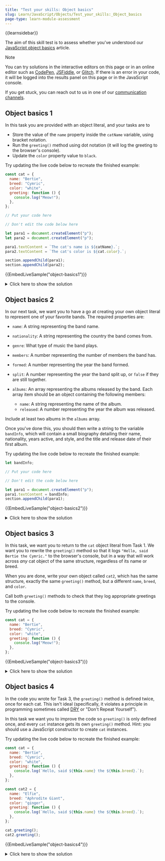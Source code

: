 ```yaml
---
title: "Test your skills: Object basics"
slug: Learn/JavaScript/Objects/Test_your_skills:_Object_basics
page-type: learn-module-assessment
---
```


{{learnsidebar}}

The aim of this skill test is to assess whether you've understood our [JavaScript object basics](/en-US/docs/Learn/JavaScript/Objects/Basics) article.

> [!NOTE]
> You can try solutions in the interactive editors on this page or in an online editor such as [CodePen](https://codepen.io/), [JSFiddle](https://jsfiddle.net/), or [Glitch](https://glitch.com/).
> If there is an error in your code, it will be logged into the results panel on this page or in the JavaScript console.
>
> If you get stuck, you can reach out to us in one of our [communication channels](/en-US/docs/MDN/Community/Communication_channels).

## Object basics 1

In this task you are provided with an object literal, and your tasks are to

- Store the value of the `name` property inside the `catName` variable, using bracket notation.
- Run the `greeting()` method using dot notation (it will log the greeting to the browser's console).
- Update the `color` property value to `black`.

Try updating the live code below to recreate the finished example:

```js live-sample___object-basics1
const cat = {
  name: "Bertie",
  breed: "Cymric",
  color: "white",
  greeting: function () {
    console.log("Meow!");
  },
};

// Put your code here

// Don't edit the code below here

let para1 = document.createElement("p");
let para2 = document.createElement("p");

para1.textContent = `The cat's name is ${catName}.`;
para2.textContent = `The cat's color is ${cat.color}.`;

section.appendChild(para1);
section.appendChild(para2);
```

{{EmbedLiveSample("object-basics1")}}

<details>
<summary>Click here to show the solution</summary>

In this task you are provided with an object literal, and your tasks are to

- Store the value of the `name` property inside `catName`, using bracket notation.
- Run the `greeting()` method using dot notation (it will log the greeting to the browser DevTools' console).
- Update the `color` property value to `black`.

The finished code should look something like this:

```js
const cat = {
  name: "Bertie",
  breed: "Cymric",
  color: "white",
  greeting: function () {
    console.log("Meow!");
  },
};

const catName = cat["name"];
cat.greeting();
cat.color = "black";
```

</details>

## Object basics 2

In our next task, we want you to have a go at creating your own object literal to represent one of your favorite bands. The required properties are:

- `name`: A string representing the band name.
- `nationality`: A string representing the country the band comes from.
- `genre`: What type of music the band plays.
- `members`: A number representing the number of members the band has.
- `formed`: A number representing the year the band formed.
- `split`: A number representing the year the band split up, or `false` if they are still together.
- `albums`: An array representing the albums released by the band. Each array item should be an object containing the following members:

  - `name`: A string representing the name of the album.
  - `released`: A number representing the year the album was released.

Include at least two albums in the `albums` array.

Once you've done this, you should then write a string to the variable `bandInfo`, which will contain a small biography detailing their name, nationality, years active, and style, and the title and release date of their first album.

Try updating the live code below to recreate the finished example:

```js live-sample___object-basics2
let bandInfo;

// Put your code here

// Don't edit the code below here

let para1 = document.createElement("p");
para1.textContent = bandInfo;
section.appendChild(para1);
```

{{EmbedLiveSample("object-basics2")}}

<details>
<summary>Click here to show the solution</summary>

In our next task, we want you to have a go at creating your own object literal to represent one of your favourite bands. The required members are:

- `name`: A string representing the band name.
- `nationality`: A string representing the country the band comes from.
- `genre`: What type of music the band plays.
- `members`: A number representing the number of members the band has.
- `formed`: A number representing the year the band formed.
- `split`: A number representing the year the band split up, or `false` if they are still together.
- `albums`: An array representing the albums released by the band. Each array item should be an object containing the following members:
  - `name`: A string representing the name of the album.
  - `released`: A number representing the year the album was released.

Include at least two albums in the `albums` array.

Once you've done this, you should then write a string to the variable `bandInfo`, which will contain a small biography detailing their name, nationality, years active, and style, and the title and release date of their first album.

The finished code should look something like this:

```js
let bandInfo;

const band = {
  name: "Black Sabbath",
  nationality: "British",
  genre: "heavy metal",
  members: 4,
  formed: 1968,
  split: 2017,
  albums: [
    {
      name: "Black Sabbath",
      released: 1970,
    },
    {
      name: "Paranoid",
      released: 1970,
    },
    {
      name: "Master of Reality",
      released: 1971,
    },
    {
      name: "Vol. 4",
      released: 1972,
    },
  ],
};

bandInfo = `The ${band.nationality} ${band.genre} band ${band.name} were active ${band.formed}–${band.split}. Their first album, ${band.albums[0].name}, was released in ${band.albums[0].released}.`;
```

</details>

## Object basics 3

In this task, we want you to return to the `cat` object literal from Task 1. We want you to rewrite the `greeting()` method so that it logs `"Hello, said Bertie the Cymric."` to the browser's console, but in a way that will work across _any_ cat object of the same structure, regardless of its name or breed.

When you are done, write your own object called `cat2`, which has the same structure, exactly the same `greeting()` method, but a different `name`, `breed`, and `color`.

Call both `greeting()` methods to check that they log appropriate greetings to the console.

Try updating the live code below to recreate the finished example:

```js live-sample___object-basics3
const cat = {
  name: "Bertie",
  breed: "Cymric",
  color: "white",
  greeting: function () {
    console.log("Meow!");
  },
};
```

{{EmbedLiveSample("object-basics3")}}

<details>
<summary>Click here to show the solution</summary>

In this task we want you to return to the `cat` object literal from Task #1. We want you to rewrite the `greeting()` method so that it logs "Hello, said Bertie the Cymric." to the browser DevTools' console, but in a way that will work across _any_ cat object of the same structure, regardless of its name or breed.

When you are done, write your own object called `cat2`, which has the same structure, exactly the same `greeting()` method, but a different `name`, `breed`, and `color`.

Call both `greeting()` methods to check that they log appropriate greetings to the console.

The code should look like this:

```js
const cat = {
  name: "Bertie",
  breed: "Cymric",
  color: "white",
  greeting: function () {
    console.log(`Hello, said ${this.name} the ${this.breed}.`);
  },
};

const cat2 = {
  name: "Elfie",
  breed: "Aphrodite Giant",
  color: "ginger",
  greeting: function () {
    console.log(`Hello, said ${this.name} the ${this.breed}.`);
  },
};

cat.greeting();
cat2.greeting();
```

</details>

## Object basics 4

In the code you wrote for Task 3, the `greeting()` method is defined twice, once for each cat. This isn't ideal (specifically, it violates a principle in programming sometimes called [DRY](https://en.wikipedia.org/wiki/Don%27t_repeat_yourself) or "Don't Repeat Yourself").

In this task we want you to improve the code so `greeting()` is only defined once, and every `cat` instance gets its own `greeting()` method. Hint: you should use a JavaScript constructor to create `cat` instances.

Try updating the live code below to recreate the finished example:

```js live-sample___object-basics4
const cat = {
  name: "Bertie",
  breed: "Cymric",
  color: "white",
  greeting: function () {
    console.log(`Hello, said ${this.name} the ${this.breed}.`);
  },
};

const cat2 = {
  name: "Elfie",
  breed: "Aphrodite Giant",
  color: "ginger",
  greeting: function () {
    console.log(`Hello, said ${this.name} the ${this.breed}.`);
  },
};

cat.greeting();
cat2.greeting();
```

{{EmbedLiveSample("object-basics4")}}

<details>
<summary>Click here to show the solution</summary>

In this task we want you to update the code from Task 3 to use a constructor for the cats, so we only have to define `greeting()` once.

The code should look like this:

```js
function Cat(name, breed, color) {
  this.name = name;
  this.breed = breed;
  this.color = color;
  this.greeting = function () {
    console.log(`Hello, said ${this.name} the ${this.breed}.`);
  };
}

const cat = new Cat("Bertie", "Cymric", "white");
const cat2 = new Cat("Elfie", "Aphrodite Giant", "ginger");

cat.greeting();
cat2.greeting();
```

</details>
